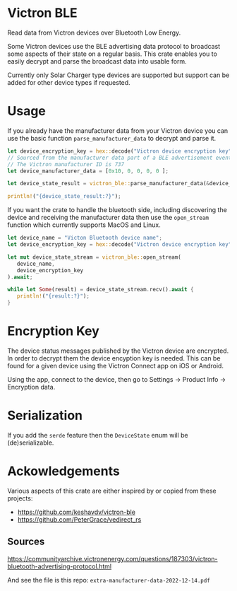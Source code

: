 # Victron BLE

Read data from Victron devices over Bluetooth Low Energy.

Some Victron devices use the BLE advertising data protocol to broadcast some aspects of their state on a regular basis. This crate enables you to easily decrypt and parse the broadcast data into usable form.

Currently only Solar Charger type devices are supported but support can be added for other device types if requested.

# Usage

 If you already have the manufacturer data from your Victron device you can use
 the basic function `parse_manufacturer_data` to decrypt and parse it.
 
 ```rust
let device_encryption_key = hex::decode("Victron device encryption key").unwrap();
// Sourced from the manufacturer data part of a BLE advertisement event
// The Victron manufacturer ID is 737
let device_manufacturer_data = [0x10, 0, 0, 0, 0 ]; 

let device_state_result = victron_ble::parse_manufacturer_data(&device_manufacturer_data, &device_encryption_key);

println!("{device_state_result:?}");
```
 
 If you want the crate to handle the bluetooth side, including discovering the 
 device and receiving the manufacturer data then use the `open_stream` function
 which currently supports MacOS and Linux.
 
 ```rust
let device_name = "Victon Bluetooth device name";
let device_encryption_key = hex::decode("Victron device encryption key").unwrap();

let mut device_state_stream = victron_ble::open_stream(
    device_name, 
    device_encryption_key
).await;

while let Some(result) = device_state_stream.recv().await {
    println!("{result:?}");
}
 ```
 
 # Encryption Key
 
 The device status messages published by the Victron device are encrypted. In order
 to decrypt them the device encyption key is needed. This can be found for a given
 device using the Victron Connect app on iOS or Android.
 
 Using the app, connect to the device, then go to Settings -> Product Info -> Encryption data.
 
 # Serialization
 
 If you add the `serde` feature then the `DeviceState` enum will be (de)serializable.
 
 # Ackowledgements
 
 Various aspects of this crate are either inspired by or copied from these
 projects:
 
 - <https://github.com/keshavdv/victron-ble>
 - <https://github.com/PeterGrace/vedirect_rs>

## Sources

https://communityarchive.victronenergy.com/questions/187303/victron-bluetooth-advertising-protocol.html

And see the file is this repo: `extra-manufacturer-data-2022-12-14.pdf`




